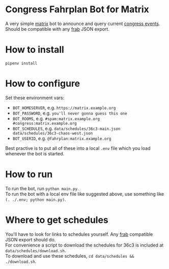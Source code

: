 # Congress Fahrplan Bot for Matrix

A very simple [matrix] bot to announce and query current [congress events][fahrplan].  
Should be compatible with any [frab] JSON export.

[matrix]: https://matrix.org/
[fahrplan]: https://fahrplan.events.ccc.de/
[frab]: https://github.com/frab/frab

# How to install

`pipenv install`

# How to configure

Set these environment vars:

- `BOT_HOMESERVER`, e.g. `https://matrix.example.org`
- `BOT_PASSWORD`, e.g. `you'll never gonna guess this one`
- `BOT_ROOMS`, e.g. `#spam:matrix.example.org #congress:matrix.example.org`
- `BOT_SCHEDULES`, e.g. `data/schedules/36c3-main.json data/schedules/36c3-chaos-west.json`
- `BOT_USERID`, e.g. `@fahrplan:matrix.example.org`

Best practive is to put all of these into a local `.env` file which you load whenever the bot is started.

# How to run

To run the bot, run `python main.py`.  
To run the bot with a local env file like suggested above, use something like `(. ./.env; python main.py)`.

# Where to get schedules

You'll have to look for links to schedules yourself.  Any [frab] compatible JSON export should do.  
For convenience a script to download the schedules for 36c3 is included at `data/schedules/download.sh`.  
To download and use these schedules, `cd data/schedules && ./download.sh`.

